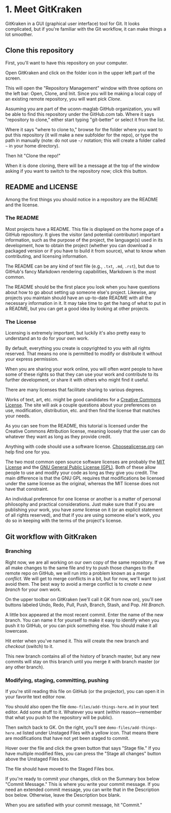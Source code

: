 # 1. Meet GitKraken

GitKraken in a GUI (graphical user interface) tool for Git. It looks
complicated, but if you're familiar with the Git workflow, it can make things
a lot smoother.

## Clone this repository

First, you'll want to have this repository on your computer.

Open GitKraken and click on the folder icon in the upper left part of the
screen.

This will open the "Repository Management" window with three options on the
left bar: Open, Clone, and Init. Since you will be making a local copy of an
existing remote repository, you will want pick *Clone*.

Assuming you are part of the uconn-maglab GitHub organization, you will be able
to find this repository under the GitHub.com tab. Where it says "repository to clone,"
either start typing "git-better" or select it from the list.

Where it says "where to clone to," browse for the folder where you want to put
this repository (it will make a new subfolder for the repo), or type the path
in manually (note: do not use `~/` notation; this will create a folder called
`~` in your home directory).

Then hit "Clone the repo!"

When it is done cloning, there will be a message at the top of the window
asking if you want to switch to the repository now; click this button.

## README and LICENSE

Among the first things you should notice in a repository are the README and the
license.

### The README

Most projects have a README. This file is displayed on the home page of
a GitHub repository. It gives the visitor (and potential contributor) important
information, such as the purpose of the project, the language(s) used in its
development, how to obtain the project (whether you can download a packaged
version or if you have to build it from source), what to know when
contributing, and licensing information.

The README can be any kind of text file (e.g., `.txt`, `.md`, `.rst`), but due to
GitHub's fancy Markdown rendering capabilities, Markdown is the most common.

The README should be the first place you look when you have questions about how
to go about setting up someone else's project. Likewise, any projects you
maintain should have an up-to-date README with all the necessary information in
it. It may take time to get the hang of what to put in a README, but you can
get a good idea by looking at other projects.

### The License

Licensing is extremely important, but luckily it's also pretty easy to
understand an to do for your own work.

By default, everything you create is copyrighted to you with all rights
reserved. That means no one is permitted to modify or distribute it without your
express permission.

When you are sharing your work online, you will often *want* people to have
some of these rights so that they can use your work and contribute to its further
development, or share it with others who might find it useful.

There are many licenses that facilitate sharing to various degrees.

Works of text, art, etc. might be good candidates for a [Creative Commons
License](https://creativecommons.org). The site will ask a couple questions
about your preferences on use, modification, distribution, etc. and then find
the license that matches your needs.

As you can see from the README, this tutorial is licensed under the Creative
Commons Attribution license, meaning loosely that the user can do whatever they
want as long as they provide credit.

Anything with code should use a software license.
[Choosealicense.org](https://Choosealicense.org) can help find one for you.

The two most common open source software licenses are probably the [MIT
License](https://opensource.org/licenses/MIT) and the [GNU General Public
License (GPL)](https://opensource.org/licenses/GPL-3.0). Both of these allow
people to use and modify your code as long as they give you credit. The main
difference is that the GNU GPL requires that modifications be licensed under
the same license as the original, whereas the MIT license does not have that
constraint.

An individual preference for one license or another is a matter of personal
philosophy and practical considerations. Just make sure that if you are
publishing your work, you have *some* license on it (or an explicit statement
of all rights reserved), and that if you are using someone else's work, you do
so in keeping with the terms of the project's license.

## Git workflow with GitKraken

### Branching

Right now, we are all working on our own copy of the same repository. If we all
make changes to the same file and try to push those changes to the remote repo
on GitHub, we will run into a problem known as a *merge conflict.* We will get
to merge conflicts in a bit, but for now, we'll want to just avoid them. The
best way to avoid a merge conflict is to *create a new branch* for your own
work.

On the upper toolbar on GitKraken (we'll call it GK from now on), you'll see
buttons labeled Undo, Redo, Pull, Push, Branch, Stash, and Pop. *Hit Branch*.

A little box appeared at the most recent commit. Enter the name of the new
branch. You can name it for yourself to make it easy to identify when you push
it to GitHub, or you can pick something else. You should make it all lowercase.

Hit enter when you've named it. This will create the new branch and *checkout*
(switch) to it.

This new branch contains all of the history of branch master, but any new
commits will stay on this branch until you merge it with branch master (or any
other branch).

### Modifying, staging, committing, pushing

If you're still reading this file on GitHub (or the projector), you can open it
in your favorite text editor now.

You should also open the file `demo-files/add-things-here.md` in your text
editor. Add some stuff to it. Whatever you want (within reason—remember that
what you push to the repository will be public).

Then switch back to GK. On the right, you'll see `demo-files/add-things-here.md`
listed under Unstaged Files with a yellow icon. That means there are modifications
that have not yet been staged to commit.

Hover over the file and click the green button that says "Stage file." If you
have multiple modified files, you can press the "Stage all changes" button above
the Unstaged Files box.

The file should have moved to the Staged Files box.

If you're ready to commit your changes, click on the Summary box below "Commit
Message." This is where you write your commit message. If you need an extended
commit message, you can write that in the Description box below. Otherwise,
leave the Description box blank.

When you are satisfied with your commit message, hit "Commit."
